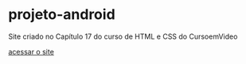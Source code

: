 # projeto-android
Site criado no Capítulo 17 do curso de HTML e CSS do CursoemVideo

<a href="https://dxv111.github.io/projeto-android" target=_blank >acessar o site</a>

